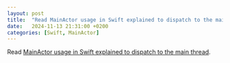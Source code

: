 ```yaml
---
layout: post
title:  "Read MainActor usage in Swift explained to dispatch to the main thread"
date:   2024-11-13 21:31:00 +0200
categories: [Swift, MainActor]
---
```

Read [MainActor usage in Swift explained to dispatch to the main thread](https://www.avanderlee.com/swift/mainactor-dispatch-main-thread/).
